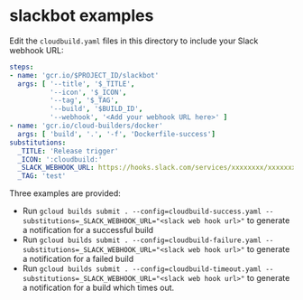 # slackbot examples

Edit the `cloudbuild.yaml` files in this directory to include your Slack webhook URL:

```yaml
steps:
- name: 'gcr.io/$PROJECT_ID/slackbot'
  args: [ '--title', '$_TITLE',
          '--icon', '$_ICON',
          '--tag', '$_TAG',
          '--build', '$BUILD_ID',
          '--webhook', '<Add your webhook URL here>' ]
- name: 'gcr.io/cloud-builders/docker'
  args: [ 'build', '.', '-f', 'Dockerfile-success']
substitutions:
  _TITLE: 'Release trigger'
  _ICON: ':cloudbuild:'
  _SLACK_WEBHOOK_URL: https://hooks.slack.com/services/xxxxxxxx/xxxxxxxxx/xxxxxxxxxxxxxxxx
  _TAG: 'test'
```

Three examples are provided:

* Run `gcloud builds submit . --config=cloudbuild-success.yaml --substitutions=_SLACK_WEBHOOK_URL="<slack web hook url>"` to generate a notification for a successful build
* Run `gcloud builds submit . --config=cloudbuild-failure.yaml --substitutions=_SLACK_WEBHOOK_URL="<slack web hook url>"` to generate a notification for a failed build
* Run `gcloud builds submit . --config=cloudbuild-timeout.yaml --substitutions=_SLACK_WEBHOOK_URL="<slack web hook url>"` to generate a notification for a build which times out.
